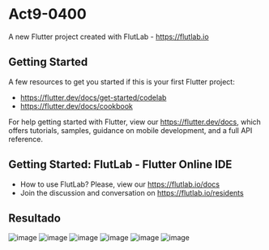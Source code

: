 # Act9-0400

A new Flutter project created with FlutLab - https://flutlab.io

## Getting Started

A few resources to get you started if this is your first Flutter project:

- https://flutter.dev/docs/get-started/codelab
- https://flutter.dev/docs/cookbook

For help getting started with Flutter, view our
https://flutter.dev/docs, which offers tutorials,
samples, guidance on mobile development, and a full API reference.

## Getting Started: FlutLab - Flutter Online IDE

- How to use FlutLab? Please, view our https://flutlab.io/docs
- Join the discussion and conversation on https://flutlab.io/residents
## Resultado
![image](https://github.com/VegaTapiaGemaKarina/Act9-DisenoUI-0400/assets/144732543/324cf381-fd1b-4fb6-8c36-57d5cb44c9b5)
![image](https://github.com/VegaTapiaGemaKarina/Act9-DisenoUI-0400/assets/144732543/b1873eda-bb1c-4742-94fb-487c2417de8f)
![image](https://github.com/VegaTapiaGemaKarina/Act9-DisenoUI-0400/assets/144732543/a8784ef6-25fb-4b23-a368-7af4c935a9c6)
![image](https://github.com/VegaTapiaGemaKarina/Act9-DisenoUI-0400/assets/144732543/f476683a-f3f3-421c-bcd3-0c805aa135a0)
![image](https://github.com/VegaTapiaGemaKarina/Act9-DisenoUI-0400/assets/144732543/f781327c-7324-4bdd-8902-a19f2a5de27d)
![image](https://github.com/VegaTapiaGemaKarina/Act9-DisenoUI-0400/assets/144732543/d0ef15e7-bb46-4a52-94ed-fac912a855ca)

